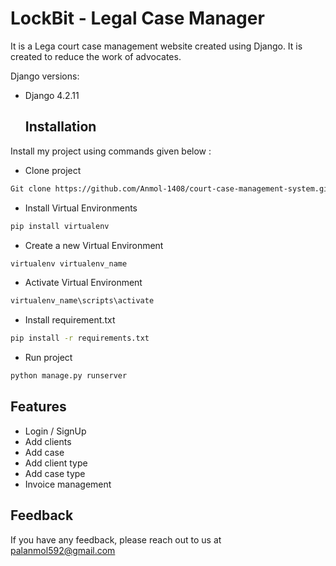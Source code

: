 # LockBit - Legal Case Manager

It is a Lega court case management website created using Django. It is created to reduce the work of advocates.

Django versions:

- Django  4.2.11

  ## Installation

Install my project using commands given below :

- Clone project

```bash
Git clone https://github.com/Anmol-1408/court-case-management-system.git
```

- Install Virtual Environments

```bash
pip install virtualenv
```

- Create a new Virtual Environment
```bash
virtualenv virtualenv_name
```

- Activate Virtual Environment
```bash
virtualenv_name\scripts\activate
```

- Install requirement.txt
```bash
pip install -r requirements.txt
```

- Run project
```bash
python manage.py runserver
```


## Features

- Login / SignUp
- Add clients
- Add case
- Add client type
- Add case type
- Invoice management


## Feedback

If you have any feedback, please reach out to us at palanmol592@gmail.com
